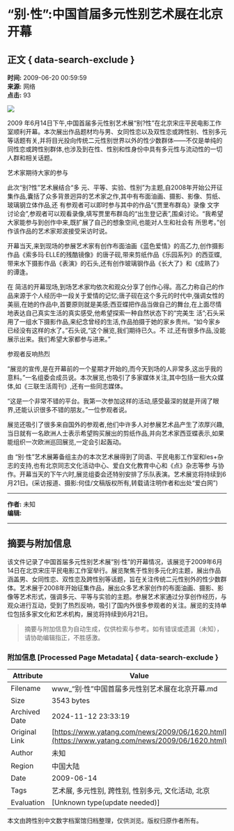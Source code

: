 # “别·性”:中国首届多元性别艺术展在北京开幕

## 正文 { data-search-exclude }


**时间:** 2009-06-20 00:59:59  
**来源:** 网络  
**点击:** 93  

![](https://x.limgs.cn/xkimgs/2009168134359122.jpg)

2009 年6月14日下午,中国首届多元性别艺术展“别?性”在北京宋庄平民电影工作室顺利开幕。本次展出作品题材均与男、女同性恋以及双性恋或跨性别、性别多元 等话题有关,并将目光投向传统二元性别世界以外的性少数群体——不仅是单纯的同性恋或跨性别群体,也涉及到在性、性别和性身份中具有多元性与流动性的一切 人群和相关话题。

艺术家期待大家的参与

此次“别?性”艺术展结合“多 元、平等、实验、性别”为主题,自2008年开始公开征集作品,囊括了众多背景迥异的艺术家之作,其中有布面油画、摄影、影像、剪纸、玻璃钢立体作品,还 有参观者可以即时参与其中的作品“《贾里布群岛》录像 文字 讨论会”,参观者可以观看录像,填写贾里布群岛的“出生登记表”,围桌讨论。“我希望大家能参与到创作中来,既扩展了自己的想象空间,也能对人生和社会有 所思考。”创作该作品的艺术家郑波接受采访时说。

开幕当天,来到现场的参展艺术家有创作布面油画《蓝色爱情》的高乙力,创作摄影作品《索多玛·ELLE的残酷镜像》的唐子砚,带来剪纸作品《乐园系列》的西亚蝶,带来水下摄影作品《表演》的石头,还有创作玻璃钢作品《长大了》和《成熟了》的谭逢。

在 简洁的开幕现场,到场艺术家均依次和观众分享了创作心得。高乙力称自己的作品来源于个人经历中一段关于爱情的记忆;唐子砚在这个多元的时代中,强调女性的 美丽,在她的作品中,首要原则就是美感;西亚蝶把作品当做自己的舞台,在上面尽情地表达自己真实生活的真实感受,他希望探索一种自然状态下的“完美生 活”;石头采用了一组水下摄影作品,来纪念曾经的生活,作品拍摄于她的家乡贵州。“如今家乡已经没有这样的水了。”石头说,“这个展览,我们期待已久。不 过,还有很多作品,没能展示出来。我们希望大家都参与进来。”

参观者反响热烈

“展览的宣传,是在开幕前的一个星期才开始的,而今天到场的人非常多,这出乎我的意料。”一名组委会成员说。本次展览,也吸引了多家媒体关注,其中包括一些大众媒体,如《三联生活周刊》,还有一些同志媒体。

“这是一个非常不错的平台。我第一次参加这样的活动,感受最深的就是开阔了眼界,还能认识很多不错的朋友。”一位参观者说。

展览还吸引了很多来自国外的参观者,他们中许多人对参展艺术品产生了浓厚兴趣,当日就有一名欧洲人士表示希望购买展出的剪纸作品,并向艺术家西亚蝶表示,如果能组织一次欧洲巡回展览,一定会引起轰动。

由 “别·性”艺术展筹备组主办的本次艺术展得到了同语、平民电影工作室和les+杂志的支持,也有北京同志文化活动中心、爱白文化教育中心和《点》杂志等参 与协作。开幕当天的下午六时,展览组委会还特别安排了乐队表演。艺术展览将持续到6月21日。(采访报道、摄影:何佳/文稿版权所有,转载请注明作者和出处“爱白网”) 

---
**作者:** 未知   
**编辑:**  

---
<!-- tcd_original_link https://www.yatang.com/news/2009/06/1620.html -->
## 摘要与附加信息

<!-- tcd_abstract -->
该文件记录了中国首届多元性别艺术展“别·性”的开幕情况，该展览于2009年6月14日在北京宋庄平民电影工作室举行。展览聚焦于性别多元化的主题，展出作品涵盖男、女同性恋、双性恋及跨性别等话题，旨在关注传统二元性别外的性少数群体。艺术展于2008年开始征集作品，展出众多艺术家创作的布面油画、摄影、影像等艺术形式，强调多元、平等与实验的主题。参展艺术家通过分享创作经历，与观众进行互动，受到了热烈反响，吸引了国内外很多参观者的关注。展览的支持单位包括多家文化和艺术机构，展览将持续到6月21日。
<!-- tcd_abstract_end -->

> 摘要与附加信息为自动生成，仅供检索与参考。如有错误或遗漏（未知），请协助编辑指正，不胜感激。

### 附加信息 [Processed Page Metadata] { data-search-exclude }

| Attribute       | Value                                  |
|-----------------|----------------------------------------|
| Filename        | www_“别·性”中国首届多元性别艺术展在北京开幕.md                             |
| Size            | 3543 bytes                           |
| Archived Date   | 2024-11-12 23:33:19                             |
| Original Link   | [https://www.yatang.com/news/2009/06/1620.html](https://www.yatang.com/news/2009/06/1620.html)                       |
| Author          | 未知                               |
| Region          | 中国大陆                               |
| Date            | 2009-06-14                                 |
| Tags            | 艺术展, 多元性别, 跨性别, 性别多元, 文化活动, 北京                                 |
| Evaluation            | [Unknown type(update needed)]                                 |
<!-- tcd_table_end -->

本文由跨性别中文数字档案馆归档整理，仅供浏览。版权归原作者所有。
